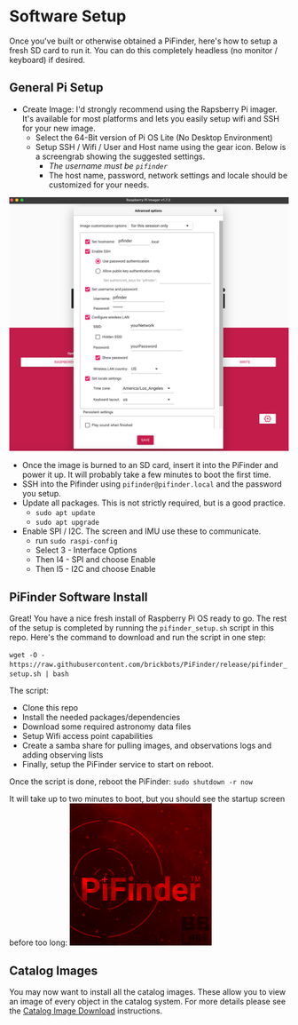 # Software Setup

Once you've built or otherwise obtained a PiFinder, here's how to setup a fresh SD card to run it.  You can do this completely headless (no monitor / keyboard) if desired.

## General Pi Setup
* Create Image:  I'd strongly recommend using the Rapsberry Pi imager.  It's available for most platforms and lets you easily setup wifi and SSH for your new image.
	* Select the 64-Bit version of Pi OS Lite (No Desktop Environment)
	* Setup SSH / Wifi / User and Host name using the gear icon.  Below is a screengrab showing the suggested settings.
        * _The username must be `pifinder`_
        * The host name, password, network settings and locale should be customized for your needs.


![Raspberry Pi Imager settings](../images/raspi_imager_settings.png)

* Once the image is burned to an SD card, insert it into the PiFinder and power it up.   It will probably take a few minutes to boot the first time.
* SSH into the Pifinder using `pifinder@pifinder.local` and the password you  setup.
* Update all packages.  This is not strictly required, but is a good practice.
	* `sudo apt update`
	* `sudo apt upgrade`
 * Enable SPI / I2C.  The screen and IMU use these to communicate.  
	 * run `sudo raspi-config`
	 * Select 3 - Interface Options
	 * Then I4 - SPI  and choose Enable
	 * Then I5 - I2C  and choose Enable

## PiFinder Software Install

Great!  You have a nice fresh install of Raspberry Pi OS ready to go.  The rest of the setup is completed by running the `pifinder_setup.sh` script in this repo.  Here's the command to download and run the script in one step:

 `wget -O - https://raw.githubusercontent.com/brickbots/PiFinder/release/pifinder_setup.sh | bash`

The script:
* Clone this repo
* Install the needed packages/dependencies
* Download some required astronomy data files
* Setup Wifi access point capabilities
* Create a samba share for pulling images, and observations logs and adding observing lists
* Finally, setup the PiFinder service to start on reboot.

Once the script is done, reboot the PiFinder:
`sudo shutdown -r now`

It will take up to two minutes to boot, but you should see the startup screen before too long:
![Startup log]( ../images/screenshots/WELCOME_001_docs.png)

## Catalog Images
You may now want to install all the catalog images.  These allow you to view an image of every object in the catalog system.  For more details please see the [Catalog Image Download](https://github.com/brickbots/PiFinder/blob/main/docs/user_guide_setup.md#catalog-image-download) instructions.
